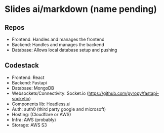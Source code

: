 # Slides ai/markdown (name pending)

## Repos 
- Frontend: Handles and manages the frontend
- Backend: Handles and manages the backend
- Database: Allows local database setup and pushing


## Codestack
- Frontend: React
- Backend: Fastapi
- Database: MongoDB
- Websockets/Connectivity: Socket.io (https://github.com/pyropy/fastapi-socketio)
- Components lib: Headless.ui
- Auth: auth0 (third party google and microsoft)
- Hosting: (Cloudflare or AWS)
- Infra: AWS (probably)
- Storage: AWS S3
  
